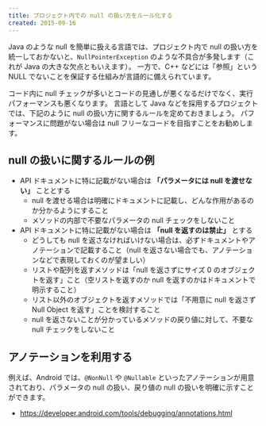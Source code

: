 ```yaml
---
title: プロジェクト内での null の扱い方をルール化する
created: 2015-09-16
---
```


Java のような null を簡単に扱える言語では、プロジェクト内で null の扱い方を統一しておかないと、`NullPointerException` のような不具合が多発します（これが Java の大きな欠点ともいえます）。
一方で、C++ などには「参照」という NULL でないことを保証する仕組みが言語的に備えられています。

コード内に null チェックが多いとコードの見通しが悪くなるだけでなく、実行パフォーマンスも悪くなります。
言語として Java などを採用するプロジェクトでは、下記のように null の扱い方に関するルールを定めておきましょう。
パフォーマンスに問題がない場合は null フリーなコードを目指すことをお勧めします。


null の扱いに関するルールの例
----

* API ドキュメントに特に記載がない場合は **「パラメータには null を渡せない」** こととする
  * null を渡せる場合は明確にドキュメントに記載し、どんな作用があるのか分かるようにすること
  * メソッドの内部で不要なパラメータの null チェックをしないこと
* API ドキュメントに特に記載がない場合は **「null を返すのは禁止」** とする
  * どうしても null を返さなければいけない場合は、必ずドキュメントやアノテーションで記載すること（null を返さない場合でも、アノテーションなどで表現しておくのが望ましい）
  * リストや配列を返すメソッドは「null を返さずにサイズ 0 のオブジェクトを返す」こと（空リストを返すのか null を返すのかはドキュメントで明示すること）
  * リスト以外のオブジェクトを返すメソッドでは「不用意に null を返さず Null Object を返す」ことを検討すること
  * null を返さないことが分かっているメソッドの戻り値に対して、不要な null チェックをしないこと


アノテーションを利用する
----

例えば、Android では、`@NonNull` や `@Nullable` といったアノテーションが用意されており、パラメータの null の扱い、戻り値の null の扱いを明確に示すことができます。

* https://developer.android.com/tools/debugging/annotations.html

